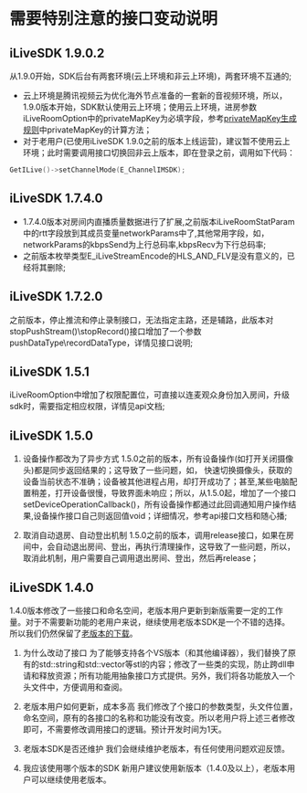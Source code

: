 # 需要特别注意的接口变动说明

## iLiveSDK 1.9.0.2
从1.9.0开始，SDK后台有两套环境(云上环境和非云上环境)，两套环境不互通的;
* 云上环境是腾讯视频云为优化海外节点准备的一套新的音视频环境，所以，1.9.0版本开始，SDK默认使用云上环境；使用云上环境，进房参数iLiveRoomOption中的privateMapKey为必填字段，参考[privateMapKey生成规则](https://cloud.tencent.com/document/product/454/16914)中privateMapKey的计算方法；
* 对于老用户(已使用iLiveSDK 1.9.0之前的版本上线运营)，建议暂不使用云上环境；此时需要调用接口切换回非云上版本，即在登录之前，调用如下代码：

```c++
GetILive()->setChannelMode(E_ChannelIMSDK);
```

## iLiveSDK 1.7.4.0
* 1.7.4.0版本对房间内直播质量数据进行了扩展,之前版本iLiveRoomStatParam中的rtt字段放到其成员变量networkParams中了,其他常用字段，如，networkParams的kbpsSend为上行总码率,kbpsRecv为下行总码率;
* 之前版本枚举类型E_iLiveStreamEncode的HLS_AND_FLV是没有意义的，已经将其删除;

## iLiveSDK 1.7.2.0
之前版本，停止推流和停止录制接口，无法指定主路，还是辅路，此版本对stopPushStream()\stopRecord()接口增加了一个参数pushDataType\recordDataType，详情见接口说明;

## iLiveSDK 1.5.1
iLiveRoomOption中增加了权限配置位，可直接以连麦观众身份加入房间，升级sdk时，需要指定相应权限，详情见api文档;

## iLiveSDK 1.5.0

1. 设备操作都改为了异步方式
1.5.0之前的版本，所有设备操作(如打开关闭摄像头)都是同步返回结果的；这导致了一些问题，如，
快速切换摄像头，获取的设备当前状态不准确；设备被其他进程占用，却打开成功了；甚至,某些电脑配置稍差，打开设备很慢，导致界面未响应；所以，从1.5.0起，增加了一个接口setDeviceOperationCallback()，所有设备操作都通过此回调通知用户操作结果,设备操作接口自己则返回值void；详细情况，参考api接口文档和随心播;

2. 取消自动退房、自动登出机制
1.5.0之前的版本，调用release接口，如果在房间中，会自动退出房间、登出，再执行清理操作，这导致了一些问题，所以，取消此机制，用户需要自己调用退出房间、登出，然后再release；

## iLiveSDK 1.4.0
1.4.0版本修改了一些接口和命名空间，老版本用户更新到新版需要一定的工作量。对于不需要新功能的老用户来说，继续使用老版本SDK是一个不错的选择。所以我们仍然保留了[老版本的下载](http://dldir1.qq.com/hudongzhibo/git/iLiveSDK_PC_Suixinbo/iLiveSDK_1.3.1.0.zip)。

1. 为什么改动了接口
为了能够支持各个VS版本（和其他编译器），我们替换了原有的std::string和std::vector等stl的内容；修改了一些类的实现，防止跨dll申请和释放资源；所有功能用抽象接口方式提供。另外，我们将各功能放入一个头文件中，方便调用和查阅。

2. 老版本用户如何更新，成本多高
我们修改了个接口的参数类型，头文件位置，命名空间，原有的各接口的名称和功能没有改变。所以老用户将上述三者修改即可，不需要修改调用接口的逻辑。预计开发时间为1天。

3. 老版本SDK是否还维护
我们会继续维护老版本，有任何使用问题欢迎反馈。

4. 我应该使用哪个版本的SDK
新用户建议使用新版本（1.4.0及以上），老版本用户可以继续使用老版本。
